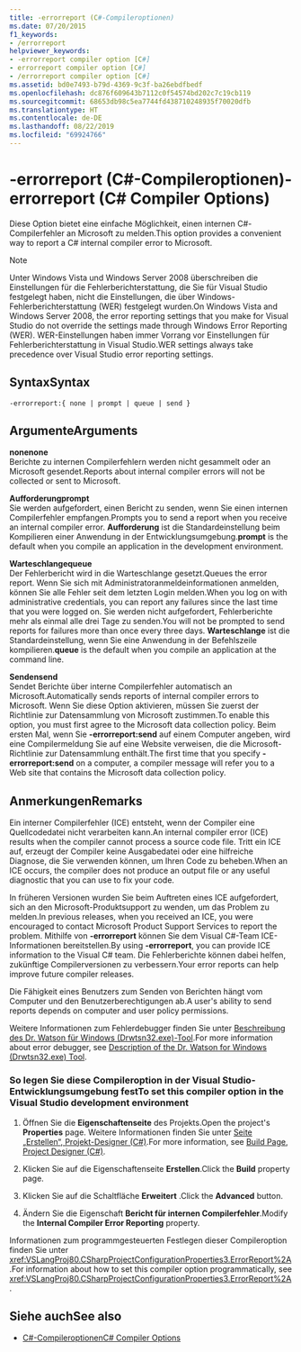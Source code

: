 ```yaml
---
title: -errorreport (C#-Compileroptionen)
ms.date: 07/20/2015
f1_keywords:
- /errorreport
helpviewer_keywords:
- -errorreport compiler option [C#]
- errorreport compiler option [C#]
- /errorreport compiler option [C#]
ms.assetid: bd0e7493-b79d-4369-9c3f-ba26ebdfbedf
ms.openlocfilehash: dc876f609643b7112c0f54574bd202c7c19cb119
ms.sourcegitcommit: 68653db98c5ea7744fd438710248935f70020dfb
ms.translationtype: HT
ms.contentlocale: de-DE
ms.lasthandoff: 08/22/2019
ms.locfileid: "69924766"
---
```

# <a name="-errorreport-c-compiler-options"></a><span data-ttu-id="d5049-102">-errorreport (C#-Compileroptionen)</span><span class="sxs-lookup"><span data-stu-id="d5049-102">-errorreport (C# Compiler Options)</span></span>
<span data-ttu-id="d5049-103">Diese Option bietet eine einfache Möglichkeit, einen internen C#-Compilerfehler an Microsoft zu melden.</span><span class="sxs-lookup"><span data-stu-id="d5049-103">This option provides a convenient way to report a C# internal compiler error to Microsoft.</span></span>  
  
> [!NOTE]
> <span data-ttu-id="d5049-104">Unter Windows Vista und Windows Server 2008 überschreiben die Einstellungen für die Fehlerberichterstattung, die Sie für Visual Studio festgelegt haben, nicht die Einstellungen, die über Windows-Fehlerberichterstattung (WER) festgelegt wurden.</span><span class="sxs-lookup"><span data-stu-id="d5049-104">On Windows Vista and Windows Server 2008, the error reporting settings that you make for Visual Studio do not override the settings made through Windows Error Reporting (WER).</span></span> <span data-ttu-id="d5049-105">WER-Einstellungen haben immer Vorrang vor Einstellungen für Fehlerberichterstattung in Visual Studio.</span><span class="sxs-lookup"><span data-stu-id="d5049-105">WER settings always take precedence over Visual Studio error reporting settings.</span></span>  
  
## <a name="syntax"></a><span data-ttu-id="d5049-106">Syntax</span><span class="sxs-lookup"><span data-stu-id="d5049-106">Syntax</span></span>  
  
```console  
-errorreport:{ none | prompt | queue | send }  
```  
  
## <a name="arguments"></a><span data-ttu-id="d5049-107">Argumente</span><span class="sxs-lookup"><span data-stu-id="d5049-107">Arguments</span></span>  
 <span data-ttu-id="d5049-108">**none**</span><span class="sxs-lookup"><span data-stu-id="d5049-108">**none**</span></span>  
 <span data-ttu-id="d5049-109">Berichte zu internen Compilerfehlern werden nicht gesammelt oder an Microsoft gesendet.</span><span class="sxs-lookup"><span data-stu-id="d5049-109">Reports about internal compiler errors will not be collected or sent to Microsoft.</span></span>  
  
 <span data-ttu-id="d5049-110">**Aufforderung**</span><span class="sxs-lookup"><span data-stu-id="d5049-110">**prompt**</span></span>  
 <span data-ttu-id="d5049-111">Sie werden aufgefordert, einen Bericht zu senden, wenn Sie einen internen Compilerfehler empfangen.</span><span class="sxs-lookup"><span data-stu-id="d5049-111">Prompts you to send a report when you receive an internal compiler error.</span></span> <span data-ttu-id="d5049-112">**Aufforderung** ist die Standardeinstellung beim Kompilieren einer Anwendung in der Entwicklungsumgebung.</span><span class="sxs-lookup"><span data-stu-id="d5049-112">**prompt** is the default when you compile an application in the development environment.</span></span>  
  
 <span data-ttu-id="d5049-113">**Warteschlange**</span><span class="sxs-lookup"><span data-stu-id="d5049-113">**queue**</span></span>  
 <span data-ttu-id="d5049-114">Der Fehlerbericht wird in die Warteschlange gesetzt.</span><span class="sxs-lookup"><span data-stu-id="d5049-114">Queues the error report.</span></span> <span data-ttu-id="d5049-115">Wenn Sie sich mit Administratoranmeldeinformationen anmelden, können Sie alle Fehler seit dem letzten Login melden.</span><span class="sxs-lookup"><span data-stu-id="d5049-115">When you log on with administrative credentials, you can report any failures since the last time that you were logged on.</span></span> <span data-ttu-id="d5049-116">Sie werden nicht aufgefordert, Fehlerberichte mehr als einmal alle drei Tage zu senden.</span><span class="sxs-lookup"><span data-stu-id="d5049-116">You will not be prompted to send reports for failures more than once every three days.</span></span> <span data-ttu-id="d5049-117">**Warteschlange** ist die Standardeinstellung, wenn Sie eine Anwendung in der Befehlszeile kompilieren.</span><span class="sxs-lookup"><span data-stu-id="d5049-117">**queue** is the default when you compile an application at the command line.</span></span>  
  
 <span data-ttu-id="d5049-118">**Senden**</span><span class="sxs-lookup"><span data-stu-id="d5049-118">**send**</span></span>  
 <span data-ttu-id="d5049-119">Sendet Berichte über interne Compilerfehler automatisch an Microsoft.</span><span class="sxs-lookup"><span data-stu-id="d5049-119">Automatically sends reports of internal compiler errors to Microsoft.</span></span> <span data-ttu-id="d5049-120">Wenn Sie diese Option aktivieren, müssen Sie zuerst der Richtlinie zur Datensammlung von Microsoft zustimmen.</span><span class="sxs-lookup"><span data-stu-id="d5049-120">To enable this option, you must first agree to the Microsoft data collection policy.</span></span> <span data-ttu-id="d5049-121">Beim ersten Mal, wenn Sie **-errorreport:send** auf einem Computer angeben, wird eine Compilermeldung Sie auf eine Website verweisen, die die Microsoft-Richtlinie zur Datensammlung enthält.</span><span class="sxs-lookup"><span data-stu-id="d5049-121">The first time that you specify **-errorreport:send** on a computer, a compiler message will refer you to a Web site that contains the Microsoft data collection policy.</span></span>  
    
## <a name="remarks"></a><span data-ttu-id="d5049-122">Anmerkungen</span><span class="sxs-lookup"><span data-stu-id="d5049-122">Remarks</span></span>  
 <span data-ttu-id="d5049-123">Ein interner Compilerfehler (ICE) entsteht, wenn der Compiler eine Quellcodedatei nicht verarbeiten kann.</span><span class="sxs-lookup"><span data-stu-id="d5049-123">An internal compiler error (ICE) results when the compiler cannot process a source code file.</span></span> <span data-ttu-id="d5049-124">Tritt ein ICE auf, erzeugt der Compiler keine Ausgabedatei oder eine hilfreiche Diagnose, die Sie verwenden können, um Ihren Code zu beheben.</span><span class="sxs-lookup"><span data-stu-id="d5049-124">When an ICE occurs, the compiler does not produce an output file or any useful diagnostic that you can use to fix your code.</span></span>  
  
 <span data-ttu-id="d5049-125">In früheren Versionen wurden Sie beim Auftreten eines ICE aufgefordert, sich an den Microsoft-Produktsupport zu wenden, um das Problem zu melden.</span><span class="sxs-lookup"><span data-stu-id="d5049-125">In previous releases, when you received an ICE, you were encouraged to contact Microsoft Product Support Services to report the problem.</span></span> <span data-ttu-id="d5049-126">Mithilfe von **-errorreport** können Sie dem Visual C#-Team ICE-Informationen bereitstellen.</span><span class="sxs-lookup"><span data-stu-id="d5049-126">By using **-errorreport**, you can provide ICE information to the Visual C# team.</span></span> <span data-ttu-id="d5049-127">Die Fehlerberichte können dabei helfen, zukünftige Compilerversionen zu verbessern.</span><span class="sxs-lookup"><span data-stu-id="d5049-127">Your error reports can help improve future compiler releases.</span></span>  
  
 <span data-ttu-id="d5049-128">Die Fähigkeit eines Benutzers zum Senden von Berichten hängt vom Computer und den Benutzerberechtigungen ab.</span><span class="sxs-lookup"><span data-stu-id="d5049-128">A user's ability to send reports depends on computer and user policy permissions.</span></span>  
  
 <span data-ttu-id="d5049-129">Weitere Informationen zum Fehlerdebugger finden Sie unter [Beschreibung des Dr. Watson für Windows (Drwtsn32.exe)-Tool](https://support.microsoft.com/help/308538/description-of-the-dr--watson-for-windows-drwtsn32-exe-tool).</span><span class="sxs-lookup"><span data-stu-id="d5049-129">For more information about error debugger, see [Description of the Dr. Watson for Windows (Drwtsn32.exe) Tool](https://support.microsoft.com/help/308538/description-of-the-dr--watson-for-windows-drwtsn32-exe-tool).</span></span>  
  
### <a name="to-set-this-compiler-option-in-the-visual-studio-development-environment"></a><span data-ttu-id="d5049-130">So legen Sie diese Compileroption in der Visual Studio-Entwicklungsumgebung fest</span><span class="sxs-lookup"><span data-stu-id="d5049-130">To set this compiler option in the Visual Studio development environment</span></span>  
  
1. <span data-ttu-id="d5049-131">Öffnen Sie die **Eigenschaftenseite** des Projekts.</span><span class="sxs-lookup"><span data-stu-id="d5049-131">Open the project's **Properties** page.</span></span> <span data-ttu-id="d5049-132">Weitere Informationen finden Sie unter [Seite „Erstellen“, Projekt-Designer (C#)](/visualstudio/ide/reference/build-page-project-designer-csharp).</span><span class="sxs-lookup"><span data-stu-id="d5049-132">For more information, see [Build Page, Project Designer (C#)](/visualstudio/ide/reference/build-page-project-designer-csharp).</span></span>  
  
2. <span data-ttu-id="d5049-133">Klicken Sie auf die Eigenschaftenseite **Erstellen**.</span><span class="sxs-lookup"><span data-stu-id="d5049-133">Click the **Build** property page.</span></span>  
  
3. <span data-ttu-id="d5049-134">Klicken Sie auf die Schaltfläche **Erweitert** .</span><span class="sxs-lookup"><span data-stu-id="d5049-134">Click the **Advanced** button.</span></span>  
  
4. <span data-ttu-id="d5049-135">Ändern Sie die Eigenschaft **Bericht für internen Compilerfehler**.</span><span class="sxs-lookup"><span data-stu-id="d5049-135">Modify the **Internal Compiler Error Reporting** property.</span></span>  
  
 <span data-ttu-id="d5049-136">Informationen zum programmgesteuerten Festlegen dieser Compileroption finden Sie unter <xref:VSLangProj80.CSharpProjectConfigurationProperties3.ErrorReport%2A>.</span><span class="sxs-lookup"><span data-stu-id="d5049-136">For information about how to set this compiler option programmatically, see <xref:VSLangProj80.CSharpProjectConfigurationProperties3.ErrorReport%2A>.</span></span>  
  
## <a name="see-also"></a><span data-ttu-id="d5049-137">Siehe auch</span><span class="sxs-lookup"><span data-stu-id="d5049-137">See also</span></span>

- [<span data-ttu-id="d5049-138">C#-Compileroptionen</span><span class="sxs-lookup"><span data-stu-id="d5049-138">C# Compiler Options</span></span>](./index.md)

